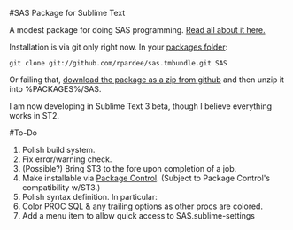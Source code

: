 #SAS Package for Sublime Text

A modest package for doing SAS programming. [Read all about it here.](http://implementing-vdw.blogspot.com/2012/10/new-sublime-text-package-available-for.html)

Installation is via git only right now.  In your [packages folder](http://docs.sublimetext.info/en/latest/basic_concepts.html#the-packages-directory):

```
git clone git://github.com/rpardee/sas.tmbundle.git SAS
```

Or failing that, [download the package as a zip from github](https://github.com/rpardee/sas.tmbundle/zipball/master) and then unzip it into %PACKAGES%/SAS.

I am now developing in Sublime Text 3 beta, though I believe everything works in ST2.

#To-Do
1. Polish build system.
  1. Fix error/warning check.
  2. (Possible?) Bring ST3 to the fore upon completion of a job.
2. Make installable via [Package Control](http://wbond.net/sublime_packages/package_control).  (Subject to Package Control's compatibility w/ST3.)
3. Polish syntax definition.  In particular:
  1. Color PROC SQL & any trailing options as other procs are colored.
4. Add a menu item to allow quick access to SAS.sublime-settings
